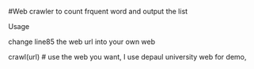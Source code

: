 #Web crawler to count frquent word and output the list

Usage

change line85 the web url into your own web

crawl(url)  # use the web you want, I use depaul university web for demo, 

